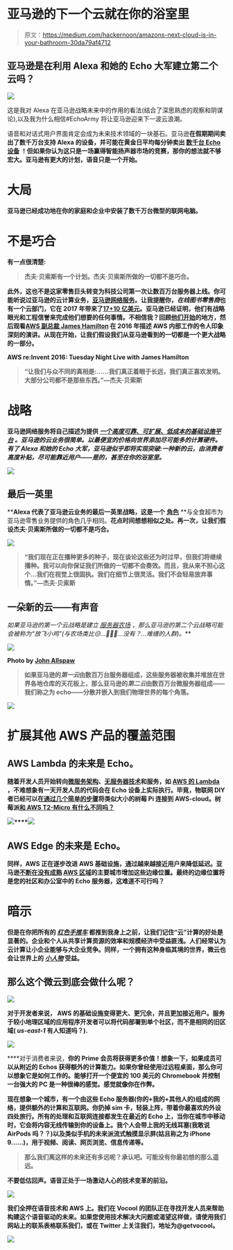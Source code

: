 # 亚马逊的下一个云就在你的浴室里

> 原文：<https://medium.com/hackernoon/amazons-next-cloud-is-in-your-bathroom-30da79af4712>

## 亚马逊是在利用 Alexa 和她的 Echo 大军建立第二个云吗？

![](img/3f2f9eb1612d6d7d734d3456eb378b7e.png)

这是我对 Alexa 在亚马逊战略未来中的作用的看法(结合了深思熟虑的观察和阴谋论),以及我为什么相信#EchoArmy 将让亚马逊迎来下一波云浪潮。

语音和对话式用户界面肯定会成为未来技术领域的一块基石。亚马逊**在假期期间卖出了数千万台**[](http://phx.corporate-ir.net/phoenix.zhtml?c=176060&p=irol-newsArticle&ID=2324045)****支持 Alexa 的设备**，并可能在黄金日平均每分钟卖出 [**数千台 Echo 设备**](https://www.voicebot.ai/2017/07/12/amazon-echo-dots-sold-thousands-a-minute-on-prime-day-and-are-still-on-sale/) ！但如果你认为这只是一场赢得智能扬声器市场的竞赛，那你的想法就不够宏大。亚马逊有更大的计划，语音只是一个开始。**

# **大局**

**亚马逊已经成功地在你的家庭和企业中安装了数千万台微型的联网电脑。**

# **不是巧合**

**有一点很清楚:**

> **杰夫·贝索斯有一个计划。杰夫·贝索斯所做的一切都不是巧合。**

**此外，这也不是这家零售巨头转变为科技公司第一次让数百万台服务器上线。你可能听说过亚马逊的云计算业务，[亚马逊网络服务](https://aws.amazon.com/)。让我提醒你，*在线图书零售商*也有一个云部门，它在 2017 年带来了[17+10 亿美元](https://venturebeat.com/2018/02/01/amazon-revenue-grows-38-to-60-5-billion-in-q4-2017-aws-sales-up-45/)。亚马逊已经证明，他们有战略眼光和工程信誉来完成他们想要的任何事情。不相信我？回顾[他们开始](http://www.latimes.com/business/la-fi-amazon-history-20170618-htmlstory.html)的地方，然后观看[AWS 副总裁 James Hamilton](https://www.youtube.com/watch?v=AyOAjFNPAbA) 在 2016 年描述 AWS 内部工作的令人印象深刻的演讲。从现在开始，让我们假设我们从亚马逊看到的一切都是一个更大战略的一部分。**

**AWS re:Invent 2016: Tuesday Night Live with James Hamilton**

> **“让我们与众不同的真相是:……我们真正着眼于长远，我们真正喜欢发明。大部分公司都不是那些东西。”—杰夫·贝索斯**

# **战略**

**亚马逊网络服务将自己描述为提供 [*一个高度可靠、可扩展、低成本的基础设施平台*](https://aws.amazon.com/about-aws/) *。*亚马逊的云业务很简单。以最便宜的价格向世界添加尽可能多的计算硬件。有了 Alexa 和她的 Echo 大军，亚马逊似乎即将实现突破:一种新的*云，由消费者高度补贴，尽可能靠近用户——是的，甚至在你的浴室里。***

**![](img/4c954a3291e56e38b35b902cdd34ac33.png)**

## **最后一英里**

****Alexa 代表了亚马逊云业务的最后一英里战略，这是一个** [**角色**](http://www.slate.com/articles/business/moneybox/2017/06/amazon_s_purchase_of_whole_foods_is_about_the_last_mile_problem.html) **与全食超市为亚马逊零售业务提供的角色几乎相同。**花点时间想想相似之处。再一次，让我们假设杰夫·贝索斯所做的一切都不是巧合。**

**![](img/8ce6ff9163538b55889fa65c2afb1f65.png)**

> **“我们现在正在播种更多的种子，现在谈论这些还为时过早，但我们将继续播种。我可以向你保证我们所做的一切都不会奏效。而且，我从来不担心这个…我们在视觉上很固执。我们在细节上很灵活。我们不会轻易放弃事情。”—杰夫·贝索斯**

## **一朵新的云——有声音**

***如果亚马逊的第一个云战略是建立* [*服务器农场*](https://en.wikipedia.org/wiki/Server_farm) *，那么亚马逊的第二个云战略可能会被称为“放飞小鸡”(与农场类比*😒…🦗🦗🦗…没有？…难缠的人群*)。***

**![](img/bb38b5861d4176d20052fdfebfba42b8.png)**

**Photo by [John Allspaw](https://flic.kr/p/53Snfz)**

> **如果亚马逊的*第一云*由数百万台服务器组成，这些服务器被收集并堆放在世界各地仓库的天花板上，那么亚马逊的*第二云*由数百万台微服务器组成——我们称之为 echo——分散并嵌入到我们物理世界的每个角落。**

**![](img/41fe2a49cd30fd1e398de1878cd6fe58.png)**

# **扩展其他 AWS 产品的覆盖范围**

## **AWS Lambda 的未来是 Echo。**

**随着开发人员开始转向[微服务架构](https://hackernoon.com/monolith-vs-microservice-vs-serverless-the-real-winner-the-developer-8aae6042fb48)、[无服务器技术](https://serverless.com/)和服务，如 [AWS 的 Lambda](https://aws.amazon.com/lambda/) ，不难想象有一天开发人员的代码会在 Echo 设备上实际执行。毕竟，物联网 DIY 者已经可以在[通过几个简单的步骤](/@gomaketeam/connecting-raspberry-pi-zero-with-amazon-web-services-iot-part-i-working-with-aws-iot-caa8a0f6f91b)将类似大小的树莓 Pi 连接到 AWS-cloud。树莓派[和 AWS T2-Micro 有什么不同吗？](https://news.ycombinator.com/item?id=5083172)**

**![](img/d1fd1e5b1d9132abe20e8488f98dc9e9.png)****![](img/5a6eabf1617ef72537af8cfa8c2c8e44.png)**

## **AWS Edge 的未来是 Echo。**

**同样，AWS 正在逐步改进 AWS 基础设施，通过越来越接近用户来降低延迟。亚马逊[不断在没有成熟](https://aws.amazon.com/about-aws/whats-new/2017/11/cloudfront-adds-six-new-edge-locations/) [AWS 区域](https://docs.aws.amazon.com/AWSEC2/latest/UserGuide/using-regions-availability-zones.html#concepts-available-regions)的主要城市增加这些边缘位置。最终的边缘位置将是您的社区和办公室中的 Echo 服务器，这难道不可行吗？**

# **暗示**

**但是在你把所有的 [*红色手推车*](https://www.bustle.com/p/what-does-red-wheelbarrow-mean-on-mr-robot-the-recurring-phrase-connects-two-key-players-2807000) 都推到我身上之前，让我们记住“云”计算的好处是显著的。企业和个人从共享计算资源的效率和规模经济中受益匪浅。人们经常认为云计算让小企业能够与大企业竞争。同样，一个拥有这种身临其境的世界，微云也会让世界上的 [*小人物*](https://www.nytimes.com/2016/08/12/opinion/too-poor-to-afford-the-internet.html) 受益。**

## **那么这个微云到底会做什么呢？**

**![](img/ed8ad3e3d2894d87c35b1ab8722fd4ed.png)**

****对于开发者来说，** AWS 的基础设施变得更大、更冗余，并且更加接近用户。服务于较小地理区域的应用程序开发者可以将代码部署到单个社区，而不是相同的旧区域( *us-east-1* 有人知道吗？).**

**![](img/c915a6e29395e3f3cada389ff1d08c63.png)**

****对于消费者来说，**你的 Prime 会员将获得更多价值！想象一下，如果成员可以从附近的 Echos 获得额外的计算能力。如果你曾经使用过远程桌面，那么你可以想象它是如何工作的。能够打开一个便宜的 100 美元的 Chromebook 并控制一台强大的 PC 是一种很棒的感觉。感觉就像你在作弊。**

**现在想象一个城市，有一个由这些 Echo 服务器(你的+我的+其他人的)组成的网络，提供额外的计算和互联网。你扔掉 sim 卡，轻装上阵，带着你最喜欢的外设四处旅行。所有的处理和互联网连接都发生在最近的 Echo 上，当你在城市中移动时，它会将内容无线传输到你的设备上。我个人会带上我的无线耳塞(我敢说 AirPods 吗？？)以及类似手机的未来派流式触摸显示屏(姑且称之为 iPhone 9……)，用于视频、阅读、网页浏览、信息传递等。**

> **那么我们离这样的未来还有多远呢？承认吧。可能没有你最初想的那么遥远。**

**不要低估回声。语音正处于一场激动人心的技术变革的前沿。**

**![](img/ed0d54b0835ce4b659399937c5472694.png)**

**我们全押在语音技术和 AWS 上。我们在 Vocool 的团队正在寻找开发人员来帮助构建这个语音驱动的未来。如果您使用技术解决大问题或渴望这样做，请使用我们网站上的联系表格联系我们，或在 Twitter 上关注我们，地址为@getvocool。**

**![](img/ace230fbc4b1e677aef0d8f774e1cbb2.png)**